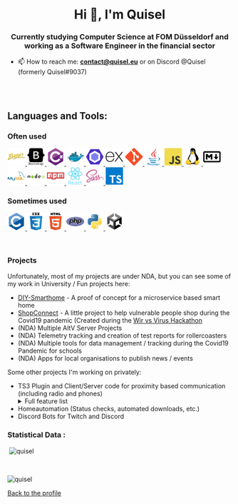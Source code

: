 <h1 align="center">Hi 👋, I'm Quisel</h1>
<h3 align="center">Currently studying Computer Science at FOM Düsseldorf and working as a Software Engineer in the financial sector</h3>

- 📫 How to reach me: **contact@quisel.eu** or on Discord @Quisel (formerly Quisel#9037)

<br>

<br>

<h2 align="left">Languages and Tools:</h3>
<h3 align="left">Often used</h3>
<p align="left">
    <a href="https://babeljs.io/" target="_blank" rel="noreferrer">
        <img src="https://raw.githubusercontent.com/devicons/devicon/master/icons/babel/babel-original.svg" alt="babel" width="40" height="40" />
    </a>
    <a href="https://getbootstrap.com" target="_blank" rel="noreferrer">
        <img src="https://raw.githubusercontent.com/devicons/devicon/master/icons/bootstrap/bootstrap-plain-wordmark.svg" alt="bootstrap" width="40" height="40" />
    </a>
    <a href="https://learn.microsoft.com/de-de/dotnet/csharp/" target="_blank" rel="noreferrer"> 
        <img src="https://raw.githubusercontent.com/devicons/devicon/master/icons/csharp/csharp-original.svg" alt="csharp" width="40" height="40" /> 
    </a>
    <a href="https://www.docker.com/" target="_blank" rel="noreferrer">
        <img src="https://raw.githubusercontent.com/devicons/devicon/master/icons/docker/docker-original.svg" alt="docker" width="40" height="40" />
    </a>
    <a href="https://eslint.org/" target="_blank" rel="noreferrer">
        <img src="https://raw.githubusercontent.com/devicons/devicon/master/icons/eslint/eslint-original.svg" alt="eslint" width="40" height="40" />
    </a>
    <a href="https://expressjs.com/de/" target="_blank" rel="noreferrer">
        <img src="https://raw.githubusercontent.com/devicons/devicon/master/icons/express/express-original.svg" alt="express" width="40" height="40" />
    </a>
    <a href="https://git-scm.com/" target="_blank" rel="noreferrer">
        <img src="https://raw.githubusercontent.com/devicons/devicon/master/icons/git/git-original.svg" alt="git" width="40" height="40" />
    </a>
    <a href="https://www.java.com" target="_blank" rel="noreferrer">
        <img src="https://raw.githubusercontent.com/devicons/devicon/master/icons/java/java-original.svg" alt="java" width="40" height="40" />
    </a>
    <a href="https://developer.mozilla.org/en-US/docs/Web/JavaScript" target="_blank" rel="noreferrer">
        <img src="https://raw.githubusercontent.com/devicons/devicon/master/icons/javascript/javascript-original.svg" alt="javascript" width="40" height="40" />
    </a>
    <a href="https://www.kernel.org/" target="_blank" rel="noreferrer">
        <img src="https://raw.githubusercontent.com/devicons/devicon/master/icons/linux/linux-original.svg" alt="linux" width="40" height="40" />
    </a>
    <a href="https://daringfireball.net/projects/markdown/" target="_blank" rel="noreferrer">
        <img src="https://raw.githubusercontent.com/devicons/devicon/master/icons/markdown/markdown-original.svg" alt="markdown" width="40" height="40" />
    </a>
    <a href="https://www.mysql.com/" target="_blank" rel="noreferrer">
        <img src="https://raw.githubusercontent.com/devicons/devicon/master/icons/mysql/mysql-original-wordmark.svg" alt="mysql" width="40" height="40" />
    </a>
    <a href="https://nodejs.org" target="_blank" rel="noreferrer">
        <img src="https://raw.githubusercontent.com/devicons/devicon/master/icons/nodejs/nodejs-original-wordmark.svg" alt="nodejs" width="40" height="40" />
    </a>
    <a href="https://www.npmjs.com/" target="_blank" rel="noreferrer">
        <img src="https://raw.githubusercontent.com/devicons/devicon/master/icons/npm/npm-original-wordmark.svg" alt="npm" width="40" height="40" />
    </a>
    <a href="https://reactjs.org/" target="_blank" rel="noreferrer">
        <img src="https://raw.githubusercontent.com/devicons/devicon/master/icons/react/react-original-wordmark.svg" alt="react" width="40" height="40" />
    </a>
    <a href="https://sass-lang.com" target="_blank" rel="noreferrer">
        <img src="https://raw.githubusercontent.com/devicons/devicon/master/icons/sass/sass-original.svg" alt="sass" width="40" height="40" />
    </a>
    <a href="https://www.typescriptlang.org/" target="_blank" rel="noreferrer">
        <img src="https://raw.githubusercontent.com/devicons/devicon/master/icons/typescript/typescript-original.svg" alt="typescript" width="40" height="40" />
    </a>
</p>
<h3 align="left">Sometimes used</h3>
<p align="left">
    <a href="https://www.cprogramming.com/" target="_blank" rel="noreferrer">
        <img src="https://raw.githubusercontent.com/devicons/devicon/master/icons/c/c-original.svg"alt="c" width="40"  height="40" />
    </a>
    <a href="https://www.w3schools.com/css/" target="_blank" rel="noreferrer">
        <img src="https://raw.githubusercontent.com/devicons/devicon/master/icons/css3/css3-original-wordmark.svg" alt="css3" width="40" height="40" />
    </a>
    <a href="https://www.w3.org/html/" target="_blank" rel="noreferrer">
        <img src="https://raw.githubusercontent.com/devicons/devicon/master/icons/html5/html5-original-wordmark.svg" alt="html5" width="40" height="40" />
    </a>
    <a href="https://www.php.net/" target="_blank" rel="noreferrer">
        <img src="https://raw.githubusercontent.com/devicons/devicon/master/icons/php/php-original.svg" alt="php" width="40" height="40" />
    </a>
    <a href="https://www.python.org" target="_blank" rel="noreferrer">
        <img src="https://raw.githubusercontent.com/devicons/devicon/master/icons/python/python-original.svg" alt="python" width="40" height="40" />
    </a>
    <a href="https://unity.com" target="_blank" rel="noreferrer">
        <img src="https://raw.githubusercontent.com/devicons/devicon/master/icons/unity/unity-original.svg" alt="unity" width="40" height="40" />
    </a>
</p>

<br>

<h3>Projects</h3>
<p>Unfortunately, most of my projects are under NDA, but you can see some of my work in University / Fun projects here:</p>
<ul>
    <li><a href="https://github.com/DIY-Smarthome">DIY-Smarthome</a> - A proof of concept for a microservice based smart home</li>
    <li><a href="https://github.com/ShopConnect">ShopConnect</a> - A little project to help vulnerable people shop during the Covid19 pandemic (Created during the <a href="https://wirvsvirus.org/">Wir vs Virus Hackathon</a></li>
    <li>(NDA) Multiple AltV Server Projects</li>
    <li>(NDA) Telemetry tracking and creation of test reports for rollercoasters</li>
    <li>(NDA) Multiple tools for data management / tracking during the Covid19 Pandemic for schools</li>
    <li>(NDA) Apps for local organisations to publish news / events</li>
</ul>

<p>Some other projects I'm working on privately:</p>
<ul>
    <li>TS3 Plugin and Client/Server code for proximity based communication (including radio and phones)</li>
    <details>
    <summary>Full feature list</summary>
    <ul>
        <li>Proximity Chat including
            <ul>
                <li>Distance based volume dropoff</li>
                <li>Stereo panning</li>
            </ul>
        </li>
        <li>Phone calls including
            <ul>
                <li>Frequency modulation (to sound like a phone)</li>
                <li>Group calls</li>
                <li>Speaker mode (sorrounding player can hear the call without joining)</li>
                <li>Loud players sourrounding a phone call are transmitted (so player inside the call or speaker range can hear them)</li>
            </ul>
        </li>
        <li>Radios
            <ul>
                <li>Frequency modulation (to sound like a radio)</li>
                <li>Multiple Channels</li>
                <li>Speaker mode (sorrounding player can hear the call without joining)</li>
                <li>Loud players sourrounding a phone call are transmitted (so player inside the call or speaker range can hear them)</li>
            </ul>
        </li>
    </ul>
    </details>
    <li>Homeautomation (Status checks, automated downloads, etc.)</li>
    <li>Discord Bots for Twitch and Discord</li>
</ul>

<h3>Statistical Data :</h3>
<p>&nbsp;<img align="center" src="https://github-readme-stats.vercel.app/api?username=quisel&show_icons=true&locale=en&bg_color=0d1117&text_color=ffffff&repo=convoychat"
    alt="quisel" /></p>

<br>

<p><img align="center" src="https://github-readme-streak-stats.herokuapp.com/?user=quisel&theme=dark&background=0d1117&date_format=M%20j%5B%2C%20Y%5D" alt="quisel" /></p>

[Back to the profile](https://github.com/quisel)